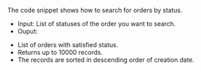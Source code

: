 The code snippet shows how to search for orders by status.

- Input: List of statuses of the order you want to search.
- Ouput:
* List of orders with satisfied status.
* Returns up to 10000 records.
* The records are sorted in descending order of creation date.
